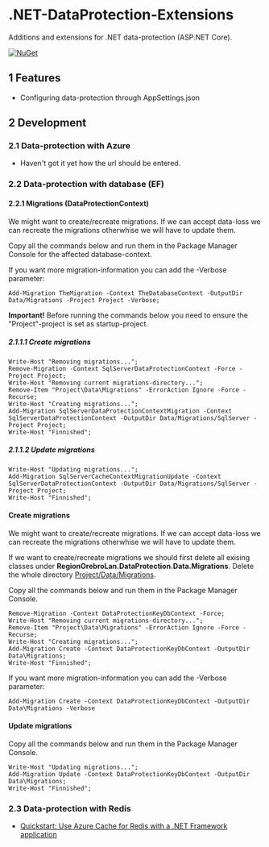 # .NET-DataProtection-Extensions

Additions and extensions for .NET data-protection (ASP.NET Core).

[![NuGet](https://img.shields.io/nuget/v/RegionOrebroLan.DataProtection.svg?label=NuGet)](https://www.nuget.org/packages/RegionOrebroLan.DataProtection)

## 1 Features

- Configuring data-protection through AppSettings.json

## 2 Development

### 2.1 Data-protection with Azure

- Haven't got it yet how the url should be entered.

### 2.2 Data-protection with database (EF)










#### 2.2.1 Migrations (DataProtectionContext)

We might want to create/recreate migrations. If we can accept data-loss we can recreate the migrations otherwhise we will have to update them.

Copy all the commands below and run them in the Package Manager Console for the affected database-context.

If you want more migration-information you can add the -Verbose parameter:

	Add-Migration TheMigration -Context TheDatabaseContext -OutputDir Data/Migrations -Project Project -Verbose;

**Important!** Before running the commands below you need to ensure the "Project"-project is set as startup-project. 

##### 2.1.1.1 Create migrations

	Write-Host "Removing migrations...";
	Remove-Migration -Context SqlServerDataProtectionContext -Force -Project Project;
	Write-Host "Removing current migrations-directory...";
	Remove-Item "Project\Data\Migrations" -ErrorAction Ignore -Force -Recurse;
	Write-Host "Creating migrations...";
	Add-Migration SqlServerDataProtectionContextMigration -Context SqlServerDataProtectionContext -OutputDir Data/Migrations/SqlServer -Project Project;
	Write-Host "Finnished";

##### 2.1.1.2 Update migrations

	Write-Host "Updating migrations...";
	Add-Migration SqlServerCacheContextMigrationUpdate -Context SqlServerDataProtectionContext -OutputDir Data/Migrations/SqlServer -Project Project;
	Write-Host "Finnished";




















#### Create migrations

We might want to create/recreate migrations. If we can accept data-loss we can recreate the migrations otherwhise we will have to update them.

If we want to create/recreate migrations we should first delete all exising classes under **RegionOrebroLan.DataProtection.Data.Migrations**. Delete the whole directory [Project/Data/Migrations](/Source/Project/Data/Migrations).

Copy all the commands below and run them in the Package Manager Console.

	Remove-Migration -Context DataProtectionKeyDbContext -Force;
	Write-Host "Removing current migrations-directory...";
	Remove-Item "Project\Data\Migrations" -ErrorAction Ignore -Force -Recurse;
	Write-Host "Creating migrations...";
	Add-Migration Create -Context DataProtectionKeyDbContext -OutputDir Data\Migrations;
	Write-Host "Finnished";

If you want more migration-information you can add the -Verbose parameter:

	Add-Migration Create -Context DataProtectionKeyDbContext -OutputDir Data\Migrations -Verbose

#### Update migrations

Copy all the commands below and run them in the Package Manager Console.

	Write-Host "Updating migrations...";
	Add-Migration Update -Context DataProtectionKeyDbContext -OutputDir Data\Migrations;
	Write-Host "Finnished";

### 2.3 Data-protection with Redis

- [Quickstart: Use Azure Cache for Redis with a .NET Framework application](https://docs.microsoft.com/en-us/azure/azure-cache-for-redis/cache-dotnet-how-to-use-azure-redis-cache/)